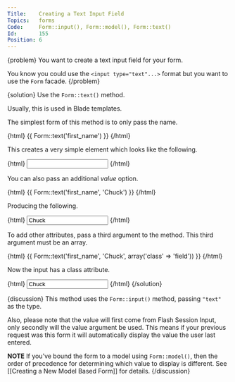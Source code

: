 ```yaml
---
Title:    Creating a Text Input Field
Topics:   forms
Code:     Form::input(), Form::model(), Form::text()
Id:       155
Position: 6
---
```


{problem}
You want to create a text input field for your form.

You know you could use the `<input type="text"...>` format but you want to use the `Form` facade.
{/problem}

{solution}
Use the `Form::text()` method.

Usually, this is used in Blade templates.

The simplest form of this method is to only pass the name.

{html}
{{ Form::text('first_name') }}
{/html}

This creates a very simple element which looks like the following.

{html}
<input name="first_name" type="text">
{/html}

You can also pass an additional _value_ option.

{html}
{{ Form::text('first_name', 'Chuck') }}
{/html}

Producing the following.

{html}
<input name="first_name" type="text" value="Chuck">
{/html}

To add other attributes, pass a third argument to the method. This third argument must be an array.

{html}
{{ Form::text('first_name', 'Chuck', array('class' => 'field')) }}
{/html}

Now the input has a class attribute.

{html}
<input class="field" name="first_name" type="text" value="Chuck">
{/html}
{/solution}

{discussion}
This method uses the `Form::input()` method, passing `"text"` as the type.

Also, please note that the value will first come from Flash Session Input, only secondly will the value argument be used. This means if your previous request was this form it will automatically display the value the user last entered.

**NOTE** If you've bound the form to a model using `Form::model()`, then the order of precedence for determining which value to display is different. See [[Creating a New Model Based Form]] for details.
{/discussion}
